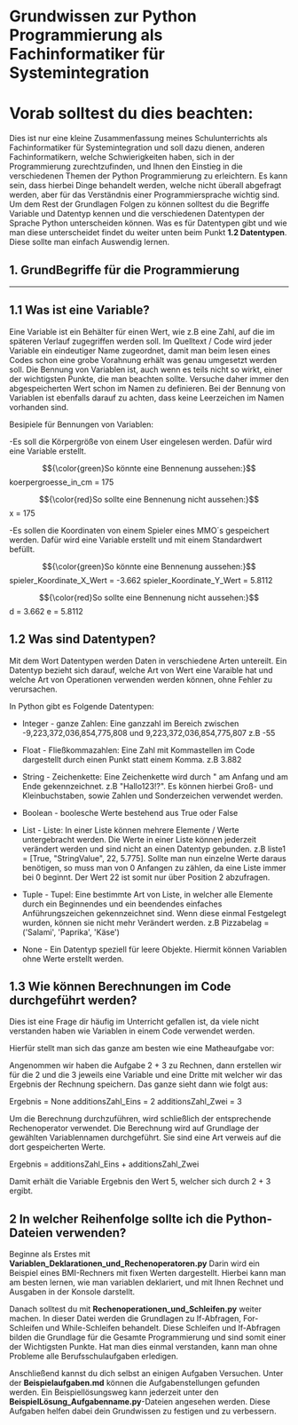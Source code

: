 # Grundwissen zur Python Programmierung als Fachinformatiker für Systemintegration

# Vorab solltest du dies beachten:

Dies ist nur eine kleine Zusammenfassung meines Schulunterrichts als Fachinformatiker für Systemintegration und soll dazu dienen, anderen Fachinformatikern, welche Schwierigkeiten haben, sich in der Programmierung zurechtzufinden, und Ihnen den Einstieg in die verschiedenen Themen der Python Programmierung zu erleichtern. Es kann sein, dass hierbei Dinge behandelt werden, welche nicht überall abgefragt werden, aber für das Verständnis einer Programmiersprache wichtig sind.
Um dem Rest der Grundlagen Folgen zu können solltest du die Begriffe Variable und Datentyp kennen und die verschiedenen Datentypen der Sprache Python unterscheiden können. Was es für Datentypen gibt und wie man diese unterscheidet findet du weiter unten beim Punkt **1.2 Datentypen**.
Diese sollte man einfach Auswendig lernen.


## 1. GrundBegriffe für die Programmierung

------------------------------------------------------------------------------------------------------------------------------------------------

## 1.1 Was ist eine Variable?
Eine Variable ist ein Behälter für einen Wert, wie z.B eine Zahl, auf die im späteren Verlauf zugegriffen werden soll.
Im Quelltext / Code wird jeder Variable ein eindeutiger Name zugeordnet, damit man beim lesen eines Codes schon eine 
grobe Vorahnung erhält was genau umgesetzt werden soll. Die Bennung von Variablen ist, auch wenn es teils nicht so wirkt, 
einer der wichtigsten Punkte, die man beachten sollte. Versuche daher immer den abgespeicherten Wert schon im Namen zu definieren.
Bei der Bennung von Variablen ist ebenfalls darauf zu achten, dass keine Leerzeichen im Namen vorhanden sind.

Besipiele für Bennungen von Variablen:

-Es soll die Körpergröße von einem User eingelesen werden. Dafür wird eine Variable erstellt.

$${\color{green}So könnte eine Bennenung aussehen:}$$ 
koerpergroesse_in_cm = 175

$${\color{red}So sollte eine Bennenung nicht aussehen:}$$ 
x = 175 

-Es sollen die Koordinaten von einem Spieler eines MMO´s gespeichert werden. Dafür wird eine Variable erstellt und mit einem Standardwert befüllt.

$${\color{green}So könnte eine Bennenung aussehen:}$$
spieler_Koordinate_X_Wert = -3.662
spieler_Koordinate_Y_Wert = 5.8112

$${\color{red}So sollte eine Bennenung nicht aussehen:}$$ 
d = 3.662
e = 5.8112 


## 1.2 Was sind Datentypen?
Mit dem Wort Datentypen werden Daten in verschiedene Arten untereilt. Ein Datentyp bezieht sich darauf, welche Art von Wert eine Varaible hat
und welche Art von Operationen verwenden werden können, ohne Fehler zu verursachen.

In Python gibt es Folgende Datentypen:

* Integer - ganze Zahlen: Eine ganzzahl im Bereich zwischen -9,223,372,036,854,775,808 und 9,223,372,036,854,775,807 z.B -55  

* Float - Fließkommazahlen: Eine Zahl mit Kommastellen im Code dargestellt durch einen Punkt statt einem Komma. z.B 3.882

* String - Zeichenkette: Eine Zeichenkette wird durch " am Anfang und am Ende gekennzeichnet. z.B "Hallo123!?". Es können hierbei Groß- und Kleinbuchstaben, sowie Zahlen und Sonderzeichen verwendet werden.

* Boolean - boolesche Werte bestehend aus True oder False

* List - Liste: In einer Liste können mehrere Elemente / Werte untergebracht werden. Die Werte in einer Liste können jederzeit verändert werden und sind nicht an einen Datentyp gebunden. z.B liste1 = [True, "StringValue", 22, 5.775]. Sollte man nun einzelne Werte daraus benötigen, so muss man von 0 Anfangen zu zählen, da eine Liste immer bei 0 beginnt. Der Wert 22 ist somit nur über Position 2 abzufragen.

* Tuple - Tupel: Eine bestimmte Art von Liste, in welcher alle Elemente durch ein Beginnendes und ein beendendes einfaches Anführungszeichen gekennzeichnet sind. Wenn diese einmal Festgelegt wurden, können sie nicht mehr Verändert werden. z.B Pizzabelag = ('Salami', 'Paprika', 'Käse')

* None - Ein Datentyp speziell für leere Objekte. Hiermit können Variablen ohne Werte erstellt werden.


## 1.3 Wie können Berechnungen im Code durchgeführt werden?
Dies ist eine Frage dir häufig im Unterricht gefallen ist, da viele nicht verstanden haben wie Variablen in einem Code verwendet werden. 

Hierfür stellt man sich das ganze am besten wie eine Matheaufgabe vor:

Angenommen wir haben die Aufgabe 2 + 3 zu Rechnen, dann erstellen wir für die 2 und die 3 jeweils eine Variable und eine Dritte mit welcher wir das Ergebnis der Rechnung speichern.
Das ganze sieht dann wie folgt aus:

Ergebnis = None
additionsZahl_Eins = 2
additionsZahl_Zwei = 3

Um die Berechnung durchzuführen, wird schließlich der entsprechende Rechenoperator verwendet. Die Berechnung wird auf Grundlage der gewählten Variablennamen durchgeführt. Sie sind eine Art verweis auf die dort gespeicherten Werte.

Ergebnis = additionsZahl_Eins + additionsZahl_Zwei

Damit erhält die Variable Ergebnis den Wert 5, welcher sich durch 2 + 3 ergibt.


## 2 In welcher Reihenfolge sollte ich die Python-Dateien verwenden?
Beginne als Erstes mit **Variablen_Deklarationen_und_Rechenoperatoren.py** 
Darin wird ein Beispiel eines BMI-Rechners mit fixen Werten dargestellt. Hierbei kann man am besten lernen, wie man variablen deklariert, und mit Ihnen Rechnet und Ausgaben in der Konsole darstellt. 

Danach solltest du mit **Rechenoperationen_und_Schleifen.py** weiter machen. In dieser Datei werden die Grundlagen zu If-Abfragen, For-Schleifen und While-Schleifen behandelt. Diese Schleifen und If-Abfragen bilden die Grundlage für die Gesamte Programmierung und sind somit einer der Wichtigsten Punkte. Hat man dies einmal verstanden, kann man ohne Probleme alle Berufsschulaufgaben erledigen.

Anschließend kannst du dich selbst an einigen Aufgaben Versuchen. Unter der **Beispielaufgaben.md** können die Aufgabenstellungen gefunden werden. Ein Beispiellösungsweg kann jederzeit unter den **BeispielLösung_Aufgabenname.py**-Dateien angesehen werden. Diese Aufgaben helfen dabei dein Grundwissen zu festigen und zu verbessern. 